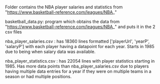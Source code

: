 Folder contains the NBA player salaries and statistics from "https://www.basketball-reference.com/leagues/NBA_"

basketball_data.py:
  program which obtains the data from "https://www.basketball-reference.com/leagues/NBA_" and puts it in the 2 csv files

nba_player_salaries.csv :
  has 18360 lines formatted ['playerUrl', 'yearP', 'salaryP'] with each player having a datapoint for each year. 
 Starts in 1985 due to being when salary data was available.

nba_player_statistics.csv :
  has 22054 lines with player statistics starting in 1985.  Has more data points than nba_player_salaries.csv due to players having multiple data entries for a year if they were on multiple teams in a season or had multiple positions.
